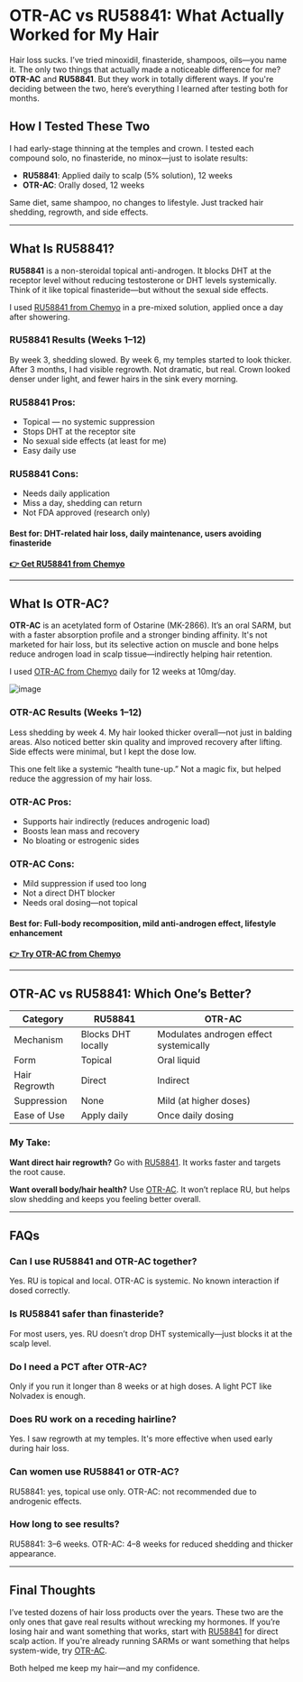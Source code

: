<h1>OTR-AC vs RU58841: What Actually Worked for My Hair</h1>

<p>Hair loss sucks. I’ve tried minoxidil, finasteride, shampoos, oils—you name it. The only two things that actually made a noticeable difference for me? <strong>OTR-AC</strong> and <strong>RU58841</strong>. But they work in totally different ways. If you're deciding between the two, here’s everything I learned after testing both for months.</p>

<h2>How I Tested These Two</h2>
<p>I had early-stage thinning at the temples and crown. I tested each compound solo, no finasteride, no minox—just to isolate results:</p>
<ul>
  <li><strong>RU58841</strong>: Applied daily to scalp (5% solution), 12 weeks</li>
  <li><strong>OTR-AC</strong>: Orally dosed, 12 weeks</li>
</ul>
<p>Same diet, same shampoo, no changes to lifestyle. Just tracked hair shedding, regrowth, and side effects.</p>

<hr>

<h2>What Is RU58841?</h2>
<p><strong>RU58841</strong> is a non-steroidal topical anti-androgen. It blocks DHT at the receptor level without reducing testosterone or DHT levels systemically. Think of it like topical finasteride—but without the sexual side effects.</p>
<p>I used <a href="https://www.chemyo.com/ru58841/?campaign=github&ref=166" target="_blank" rel="nofollow">RU58841 from Chemyo</a> in a pre-mixed solution, applied once a day after showering.</p>

<h3>RU58841 Results (Weeks 1–12)</h3>
<p>By week 3, shedding slowed. By week 6, my temples started to look thicker. After 3 months, I had visible regrowth. Not dramatic, but real. Crown looked denser under light, and fewer hairs in the sink every morning.</p>

<h3>RU58841 Pros:</h3>
<ul>
  <li>Topical — no systemic suppression</li>
  <li>Stops DHT at the receptor site</li>
  <li>No sexual side effects (at least for me)</li>
  <li>Easy daily use</li>
</ul>

<h3>RU58841 Cons:</h3>
<ul>
  <li>Needs daily application</li>
  <li>Miss a day, shedding can return</li>
  <li>Not FDA approved (research only)</li>
</ul>

<h4><strong>Best for:</strong> DHT-related hair loss, daily maintenance, users avoiding finasteride</h4>

<p><a href="https://www.chemyo.com/ru58841/?campaign=github&ref=166" target="_blank" rel="nofollow"><strong>👉 Get RU58841 from Chemyo</strong></a></p>

<hr>

<h2>What Is OTR-AC?</h2>
<p><strong>OTR-AC</strong> is an acetylated form of Ostarine (MK-2866). It’s an oral SARM, but with a faster absorption profile and a stronger binding affinity. It's not marketed for hair loss, but its selective action on muscle and bone helps reduce androgen load in scalp tissue—indirectly helping hair retention.</p>
<p>I used <a href="https://www.chemyo.com/product/otr-ac-solution/?campaign=github&ref=166" target="_blank" rel="nofollow">OTR-AC from Chemyo</a> daily for 12 weeks at 10mg/day.</p>

![image](https://github.com/user-attachments/assets/42a3593d-762c-433c-88e0-6f5280b444ef)

<h3>OTR-AC Results (Weeks 1–12)</h3>
<p>Less shedding by week 4. My hair looked thicker overall—not just in balding areas. Also noticed better skin quality and improved recovery after lifting. Side effects were minimal, but I kept the dose low.</p>
<p>This one felt like a systemic “health tune-up.” Not a magic fix, but helped reduce the aggression of my hair loss.</p>

<h3>OTR-AC Pros:</h3>
<ul>
  <li>Supports hair indirectly (reduces androgenic load)</li>
  <li>Boosts lean mass and recovery</li>
  <li>No bloating or estrogenic sides</li>
</ul>

<h3>OTR-AC Cons:</h3>
<ul>
  <li>Mild suppression if used too long</li>
  <li>Not a direct DHT blocker</li>
  <li>Needs oral dosing—not topical</li>
</ul>

<h4><strong>Best for:</strong> Full-body recomposition, mild anti-androgen effect, lifestyle enhancement</h4>

<p><a href="https://www.chemyo.com/product/otr-ac-solution/?campaign=github&ref=166" target="_blank" rel="nofollow"><strong>👉 Try OTR-AC from Chemyo</strong></a></p>

<hr>

<h2>OTR-AC vs RU58841: Which One’s Better?</h2>

<table>
  <thead>
    <tr>
      <th>Category</th>
      <th>RU58841</th>
      <th>OTR-AC</th>
    </tr>
  </thead>
  <tbody>
    <tr>
      <td>Mechanism</td>
      <td>Blocks DHT locally</td>
      <td>Modulates androgen effect systemically</td>
    </tr>
    <tr>
      <td>Form</td>
      <td>Topical</td>
      <td>Oral liquid</td>
    </tr>
    <tr>
      <td>Hair Regrowth</td>
      <td>Direct</td>
      <td>Indirect</td>
    </tr>
    <tr>
      <td>Suppression</td>
      <td>None</td>
      <td>Mild (at higher doses)</td>
    </tr>
    <tr>
      <td>Ease of Use</td>
      <td>Apply daily</td>
      <td>Once daily dosing</td>
    </tr>
  </tbody>
</table>

<h3>My Take:</h3>
<p><strong>Want direct hair regrowth?</strong> Go with <a href="https://www.chemyo.com/ru58841/?campaign=github&ref=166" target="_blank" rel="nofollow">RU58841</a>. It works faster and targets the root cause.</p>
<p><strong>Want overall body/hair health?</strong> Use <a href="https://www.chemyo.com/product/otr-ac-solution/?campaign=github&ref=166" target="_blank" rel="nofollow">OTR-AC</a>. It won’t replace RU, but helps slow shedding and keeps you feeling better overall.</p>

<hr>

<h2>FAQs</h2>

<h3>Can I use RU58841 and OTR-AC together?</h3>
<p>Yes. RU is topical and local. OTR-AC is systemic. No known interaction if dosed correctly.</p>

<h3>Is RU58841 safer than finasteride?</h3>
<p>For most users, yes. RU doesn’t drop DHT systemically—just blocks it at the scalp level.</p>

<h3>Do I need a PCT after OTR-AC?</h3>
<p>Only if you run it longer than 8 weeks or at high doses. A light PCT like Nolvadex is enough.</p>

<h3>Does RU work on a receding hairline?</h3>
<p>Yes. I saw regrowth at my temples. It's more effective when used early during hair loss.</p>

<h3>Can women use RU58841 or OTR-AC?</h3>
<p>RU58841: yes, topical use only. OTR-AC: not recommended due to androgenic effects.</p>

<h3>How long to see results?</h3>
<p>RU58841: 3–6 weeks. OTR-AC: 4–8 weeks for reduced shedding and thicker appearance.</p>

<hr>

<h2>Final Thoughts</h2>
<p>I’ve tested dozens of hair loss products over the years. These two are the only ones that gave real results without wrecking my hormones. If you’re losing hair and want something that works, start with <a href="https://www.chemyo.com/ru58841/?campaign=github&ref=166" target="_blank" rel="nofollow">RU58841</a> for direct scalp action. If you're already running SARMs or want something that helps system-wide, try <a href="https://www.chemyo.com/product/otr-ac-solution/?campaign=github&ref=166" target="_blank" rel="nofollow">OTR-AC</a>.</p>
<p>Both helped me keep my hair—and my confidence.</p>
